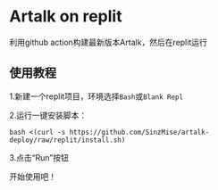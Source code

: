 # Artalk on replit
利用github action构建最新版本Artalk，然后在replit运行

## 使用教程
1.新建一个replit项目，环境选择`Bash`或`Blank Repl`

2.运行一键安装脚本：
```
bash <(curl -s https://github.com/SinzMise/artalk-deploy/raw/replit/install.sh)
```
3.点击“Run”按钮

开始使用吧！
